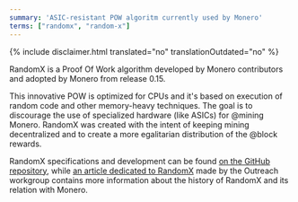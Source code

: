 ```yaml
---
summary: 'ASIC-resistant POW algoritm currently used by Monero'
terms: ["randomx", "random-x"]
---
```


{% include disclaimer.html translated="no" translationOutdated="no" %}

RandomX is a Proof Of Work algorithm developed by Monero contributors and
adopted by Monero from release 0.15.

This innovative POW is optimized for CPUs and it's based on execution of
random code and other memory-heavy techniques. The goal is to discourage the
use of specialized hardware (like ASICs) for @mining Monero. RandomX was
created with the intent of keeping mining decentralized and to create a more
egalitarian distribution of the @block rewards.

RandomX specifications and development can be found [on the GitHub
repository](https://github.com/tevador/RandomX), while [an article dedicated
to RandomX](https://www.monerooutreach.org/stories/RandomX.html) made by the
Outreach workgroup contains more information about the history of RandomX
and its relation with Monero.
